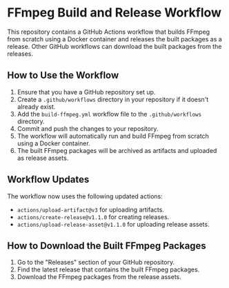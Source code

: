 # FFmpeg Build and Release Workflow

This repository contains a GitHub Actions workflow that builds FFmpeg from scratch using a Docker container and releases the built packages as a release. Other GitHub workflows can download the built packages from the releases.

## How to Use the Workflow

1. Ensure that you have a GitHub repository set up.
2. Create a `.github/workflows` directory in your repository if it doesn't already exist.
3. Add the `build-ffmpeg.yml` workflow file to the `.github/workflows` directory.
4. Commit and push the changes to your repository.
5. The workflow will automatically run and build FFmpeg from scratch using a Docker container.
6. The built FFmpeg packages will be archived as artifacts and uploaded as release assets.

## Workflow Updates

The workflow now uses the following updated actions:
- `actions/upload-artifact@v3` for uploading artifacts.
- `actions/create-release@v1.1.0` for creating releases.
- `actions/upload-release-asset@v1.1.0` for uploading release assets.

## How to Download the Built FFmpeg Packages

1. Go to the "Releases" section of your GitHub repository.
2. Find the latest release that contains the built FFmpeg packages.
3. Download the FFmpeg packages from the release assets.
